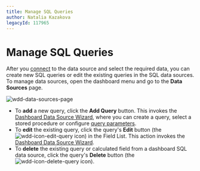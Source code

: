 ```yaml
---
title: Manage SQL Queries
author: Natalia Kazakova
legacyId: 117965
---
```

# Manage SQL Queries
After you [connect](../connect-to-an-existing-data-source.md) to the data source and select the required data, you can create new SQL queries or edit the existing queries in the SQL data sources. To manage data sources, open the dashboard menu and go to the **Data Sources** page.

![wdd-data-sources-page](../../../../images/img124589.png)
* To **add** a new query, click the **Add Query** button. This invokes the [Dashboard Data Source Wizard](../dashboard-data-source-wizard.md), where you can create a query, select a stored procedure or configure [query parameters](pass-query-parameters.md).
* To **edit** the existing query, click the query's **Edit** button (the ![wdd-icon-edit-query](../../../../images/img125497.png) icon) in the Field List. This action invokes the [Dashboard Data Source Wizard](../dashboard-data-source-wizard.md).
* To **delete** the existing query or calculated field from a dashboard SQL data source, click the query's **Delete** button (the ![wdd-icon-delete-query](../../../../images/img125498.png) icon).